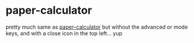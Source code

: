 paper-calculator
================

pretty much same as [paper-calculator][1] but without the advanced or mode keys, and with a close icon in the top left...  yup

[1]: https://github.com/Polymer/paper-calculator
